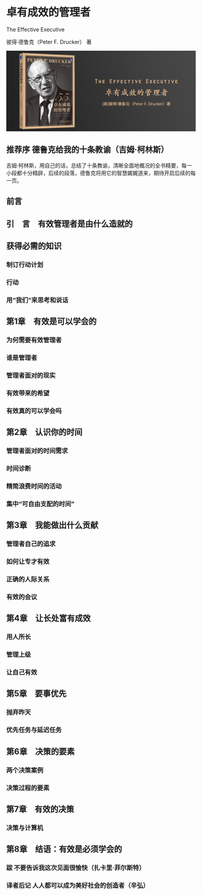 # 卓有成效的管理者

The Effective Executive

彼得·德鲁克（Peter F. Drucker） 著

![封面](contents/wx-cover.png)

## 推荐序 德鲁克给我的十条教谕（吉姆·柯林斯）

吉姆·柯林斯，用自己的话，总结了十条教谕，清晰全面地概况的全书精要，每一小段都十分精辟，后续的段落，德鲁克将用它的智慧娓娓道来，期待开启后续的每一页。

## 前言

## 引　言　有效管理者是由什么造就的

## 获得必需的知识

### 制订行动计划

### 行动

### 用“我们”来思考和说话

## 第1章　有效是可以学会的

### 为何需要有效管理者

### 谁是管理者

### 管理者面对的现实

### 有效带来的希望

### 有效真的可以学会吗

## 第2章　认识你的时间

### 管理者面对的时间需求

### 时间诊断

### 精简浪费时间的活动

### 集中“可自由支配的时间”

## 第3章　我能做出什么贡献

### 管理者自己的追求

### 如何让专才有效

### 正确的人际关系

### 有效的会议

## 第4章　让长处富有成效

### 用人所长

### 管理上级

### 让自己有效

## 第5章　要事优先

### 抛弃昨天

### 优先任务与延迟任务

## 第6章　决策的要素

### 两个决策案例

### 决策过程的要素

## 第7章　有效的决策

### 决策与计算机

## 第8章　结语：有效是必须学会的

### 跋 不要告诉我这次见面很愉快（扎卡里·菲尔斯特）

### 译者后记 人人都可以成为美好社会的创造者（辛弘）

